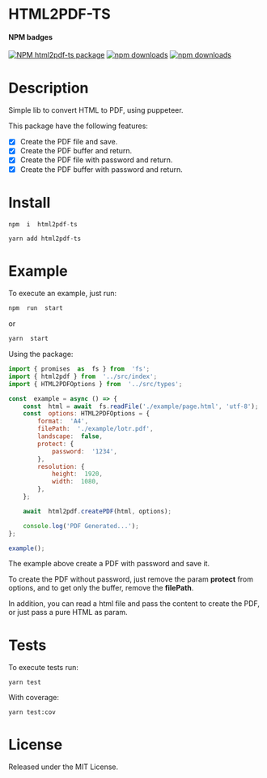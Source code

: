 # HTML2PDF-TS

#### NPM badges

<!-- [START badges] -->
[![NPM html2pdf-ts package](https://img.shields.io/npm/v/html2pdf-ts.svg)](https://npmjs.org/package/html2pdf-ts)
[![npm downloads](https://img.shields.io/npm/dm/html2pdf-ts.svg?maxAge=604800)](https://npm-stat.com/charts.html?package=html2pdf-ts&from=2017-01-1)
[![npm downloads](https://img.shields.io/npm/dt/html2pdf-ts.svg?maxAge=604800)](https://npm-stat.com/charts.html?package=html2pdf-ts&from=2017-01-1)
<!-- [END badges] -->

# Description

Simple lib to convert HTML to PDF, using puppeteer.

This package have the following features:

- [x] Create the PDF file and save.
- [x] Create the PDF buffer and return.
- [x] Create the PDF file with password and return.
- [x] Create the PDF buffer with password and return.

# Install

```javascript
npm  i  html2pdf-ts
```

```javacript
yarn add html2pdf-ts
```

# Example

To execute an example, just run:
  
```javascript
npm  run  start
```

or

```javascript
yarn  start
```

Using the package:
  
```javascript
import { promises  as  fs } from  'fs';
import { html2pdf } from  '../src/index';
import { HTML2PDFOptions } from  '../src/types';

const  example = async () => {
	const  html = await  fs.readFile('./example/page.html', 'utf-8');
	const  options: HTML2PDFOptions = {
		format:  'A4',
		filePath:  './example/lotr.pdf',
		landscape:  false,
		protect: {
			password:  '1234',
		},
		resolution: {
			height:  1920,
			width:  1080,
		},
	};

	await  html2pdf.createPDF(html, options);

	console.log('PDF Generated...');
};

example();
```

The example above create a PDF with password and save it.

To create the PDF without password, just remove the param **protect** from options, and to get only the buffer, remove the **filePath**.

In addition, you can read a html file and pass the content to create the PDF, or just pass a pure HTML as param.

# Tests

To execute tests run:
```
yarn test
``` 

With coverage:
```
yarn test:cov
``` 

# License

Released under the MIT License.